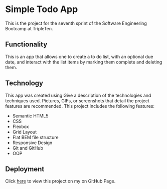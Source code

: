# Simple Todo App

This is the project for the seventh sprint of the Software Engineering Bootcamp at TripleTen. 

## Functionality

This is an app that allows one to create a to do list, with an optional due date, and interact with the list items by marking them complete and deleting them.

## Technology
This app was created using 
Give a description of the technologies and techniques used. Pictures, GIFs, or screenshots that detail the project features are recommended.
This project includes the following features:

- Semantic HTML5
- CSS
- Flexbox
- Grid Layout
- Flat BEM file structure
- Responsive Design
- Git and GitHub
- OOP



## Deployment

Click [here](https://github.com/mpollock23/se_project_todo-app.git) to view this project on my on GitHub Page.


